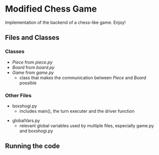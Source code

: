 # Modified Chess Game

Implementation of the backend of a chess-like game. Enjoy!

## Files and Classes

### Classes
- _Piece_ from _piece.py_ 
- _Board_ from _board.py_ 
- _Game_ from _game.py_
	- class that makes the communication between _Piece_ and _Board_ possible

### Other Files
- boxshogi.py
	- includes main(), the turn executer and the driver function
<!---
;- utils.py (given by Box)
;	- includes a file parser for test cases given by box
;- cases (given by Box)
;	- test cases
--->
- globalVars.py
	- relevant global variables used by multiple files, especially game.py and boxshogi.py

<!---
;## How to Run the Code
;1. Download .zip file, and open it. 
;2. cd to the file created when zip was opened.
;3. Run the command: ./test-runner-mac
--->
## Running the code
